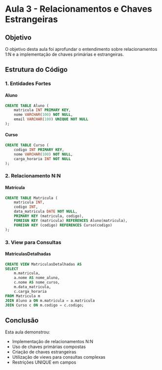 # Aula 3 - Relacionamentos e Chaves Estrangeiras

## Objetivo
O objetivo desta aula foi aprofundar o entendimento sobre relacionamentos 1:N e a implementação de chaves primárias e estrangeiras.

## Estrutura do Código

### 1. Entidades Fortes
#### Aluno
```sql
CREATE TABLE Aluno (
    matricula INT PRIMARY KEY,
    nome VARCHAR(100) NOT NULL,
    email VARCHAR(100) UNIQUE NOT NULL
);
```

#### Curso
```sql
CREATE TABLE Curso (
    codigo INT PRIMARY KEY,
    nome VARCHAR(100) NOT NULL,
    carga_horaria INT NOT NULL
);
```

### 2. Relacionamento N:N
#### Matrícula
```sql
CREATE TABLE Matricula (
    matricula INT,
    codigo INT,
    data_matricula DATE NOT NULL,
    PRIMARY KEY (matricula, codigo),
    FOREIGN KEY (matricula) REFERENCES Aluno(matricula),
    FOREIGN KEY (codigo) REFERENCES Curso(codigo)
);
```

### 3. View para Consultas
#### MatriculasDetalhadas
```sql
CREATE VIEW MatriculasDetalhadas AS
SELECT 
    m.matricula,
    a.nome AS nome_aluno,
    c.nome AS nome_curso,
    m.data_matricula,
    c.carga_horaria
FROM Matricula m
JOIN Aluno a ON m.matricula = a.matricula
JOIN Curso c ON m.codigo = c.codigo;
```

## Conclusão
Esta aula demonstrou:
- Implementação de relacionamentos N:N
- Uso de chaves primárias compostas
- Criação de chaves estrangeiras
- Utilização de views para consultas complexas
- Restrições UNIQUE em campos
